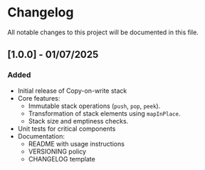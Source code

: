 # Changelog

All notable changes to this project will be documented in this file.

## [1.0.0] - 01/07/2025

### Added

- Initial release of Copy-on-write stack
- Core features:
    - Immutable stack operations (`push`, `pop`, `peek`).
    - Transformation of stack elements using `mapInPlace`.
    - Stack size and emptiness checks.
- Unit tests for critical components
- Documentation:
    - README with usage instructions
    - VERSIONING policy
    - CHANGELOG template
